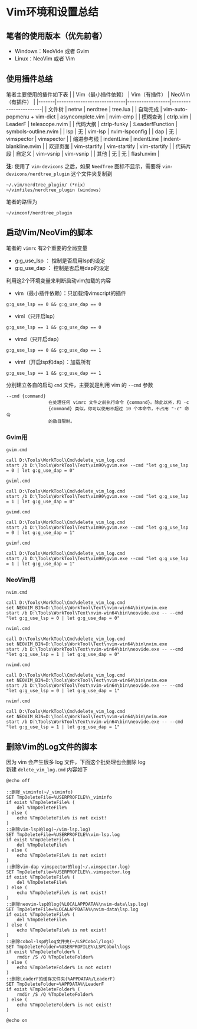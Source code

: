# Vim环境和设置总结

## 笔者的使用版本（优先前者）
- Windows：NeoVide 或者 Gvim
- Linux：NeoVim 或者 Vim

## 使用插件总结
笔者主要使用的插件如下表
|       | Vim（最小插件依赖）             |  Vim（有插件）        |  NeoVim（有插件）          |
|-------|-----------------------------|------------------|-----------------------|
| 文件树   | netrw                       | nerdtree             | tree.lua              |
| 自动完成  | vim-auto-popmenu + vim-dict | asyncomplete.vim | nvim-cmp              |
| 模糊查询  | ctrlp.vim                   | LeaderF          | telescope.nvim        |
| 代码大纲  | ctrlp-funky                 | :LeaderfFunction |  symbols-outline.nvim                  |
| lsp   |  无                          | vim-lsp          | nvim-lspconfig        |
| dap   |  无                          | vimspector       | vimspector            |
| 缩进参考线 | indentLine                  | indentLine       | indent-blankline.nvim |
| 欢迎页面  | vim-startify                | vim-startify     | vim-startify          |
| 代码片段  | 自定义                         | vim-vsnip        | vim-vsnip             |
|  其他   |  无                          |  无               | flash.nvim            |

**注:** 使用了 ``vim-devicons`` 之后，如果 ``NeedTree`` 图标不显示，需要将 ``vim-devicons/nerdtree_plugin`` 这个文件夹复制到  
```
~/.vim/nerdtree_plugin/ (*nix)
~/vimfiles/nerdtree_plugin (windows)
```
笔者的路径为  
```
~/vimconf/nerdtree_plugin
```

## 启动Vim/NeoVim的脚本
笔者的 ``vimrc`` 有2个重要的全局变量
- g:g_use_lsp ： 控制是否启用lsp的设定
- g:g_use_dap ： 控制是否启用dap的设定

利用这2个环境变量来判断启动vim加载的内容
- vim（最小插件依赖）：只加载纯vimscript的插件  
```
g:g_use_lsp == 0 && g:g_use_dap == 0
```
- viml（只开启lsp）
```
g:g_use_lsp == 1 && g:g_use_dap == 0
```
- vimd（只开启dap）
```
g:g_use_lsp == 0 && g:g_use_dap == 1
```
- vimf（开启lsp和dap）：加载所有
```
g:g_use_lsp == 1 && g:g_use_dap == 1
```

分别建立各自的启动 ``cmd`` 文件，主要就是利用 vim 的 ``--cmd`` 参数  
```
--cmd {command}
                在处理任何 vimrc 文件之前执行命令 {command}。除此以外，和 -c
                {command} 类似。你可以使用不超过 10 个本命令，不占用 "-c" 命令
                的数目限制。
```

### Gvim用
``gvim.cmd``  
```
call D:\Tools\WorkTool\Cmd\delete_vim_log.cmd
start /b D:\Tools\WorkTool\Text\vim90\gvim.exe --cmd "let g:g_use_lsp = 0 | let g:g_use_dap = 0"
```

``gviml.cmd``  
```
call D:\Tools\WorkTool\Cmd\delete_vim_log.cmd
start /b D:\Tools\WorkTool\Text\vim90\gvim.exe --cmd "let g:g_use_lsp = 1 | let g:g_use_dap = 0"
```

``gvimd.cmd``  
```
call D:\Tools\WorkTool\Cmd\delete_vim_log.cmd
start /b D:\Tools\WorkTool\Text\vim90\gvim.exe --cmd "let g:g_use_lsp = 0 | let g:g_use_dap = 1"
```

``gvimf.cmd``  
```
call D:\Tools\WorkTool\Cmd\delete_vim_log.cmd
start /b D:\Tools\WorkTool\Text\vim90\gvim.exe --cmd "let g:g_use_lsp = 1 | let g:g_use_dap = 1"
```

### NeoVim用
``nvim.cmd``  
```
call D:\Tools\WorkTool\Cmd\delete_vim_log.cmd
set NEOVIM_BIN=D:\Tools\WorkTool\Text\nvim-win64\bin\nvim.exe
start /b D:\Tools\WorkTool\Text\nvim-win64\bin\neovide.exe -- --cmd "let g:g_use_lsp = 0 | let g:g_use_dap = 0"
```

``nviml.cmd``  
```
call D:\Tools\WorkTool\Cmd\delete_vim_log.cmd
set NEOVIM_BIN=D:\Tools\WorkTool\Text\nvim-win64\bin\nvim.exe
start /b D:\Tools\WorkTool\Text\nvim-win64\bin\neovide.exe -- --cmd "let g:g_use_lsp = 1 | let g:g_use_dap = 0"
```

``nvimd.cmd``  
```
call D:\Tools\WorkTool\Cmd\delete_vim_log.cmd
set NEOVIM_BIN=D:\Tools\WorkTool\Text\nvim-win64\bin\nvim.exe
start /b D:\Tools\WorkTool\Text\nvim-win64\bin\neovide.exe -- --cmd "let g:g_use_lsp = 0 | let g:g_use_dap = 1"
```

``nvimf.cmd``  
```
call D:\Tools\WorkTool\Cmd\delete_vim_log.cmd
set NEOVIM_BIN=D:\Tools\WorkTool\Text\nvim-win64\bin\nvim.exe
start /b D:\Tools\WorkTool\Text\nvim-win64\bin\neovide.exe -- --cmd "let g:g_use_lsp = 1 | let g:g_use_dap = 1"
```


## 删除Vim的Log文件的脚本
因为 vim 会产生很多 log 文件，下面这个批处理也会删除 log  
新建 ``delete_vim_log.cmd`` 内容如下  
```
@echo off

::删除_viminfo(~/_viminfo)
SET TmpDeleteFile=%USERPROFILE%\_viminfo
if exist %TmpDeleteFile% (
    del %TmpDeleteFile%
) else (
    echo %TmpDeleteFile% is not exist!
)
::删除vim-lsp的log(~/vim-lsp.log)
SET TmpDeleteFile=%USERPROFILE%\vim-lsp.log
if exist %TmpDeleteFile% (
    del %TmpDeleteFile%
) else (
    echo %TmpDeleteFile% is not exist!
)
::删除vim-dap vimspector的log(~/.vimspector.log)
SET TmpDeleteFile=%USERPROFILE%\.vimspector.log
if exist %TmpDeleteFile% (
    del %TmpDeleteFile%
) else (
    echo %TmpDeleteFile% is not exist!
)
::删除neovim-lsp的log(%LOCALAPPDATA%\nvim-data\lsp.log)
SET TmpDeleteFile=%LOCALAPPDATA%\nvim-data\lsp.log
if exist %TmpDeleteFile% (
    del %TmpDeleteFile%
) else (
    echo %TmpDeleteFile% is not exist!
)
::删除cobol-lsp的log文件夹(~/LSPCobol/logs)
SET TmpDeleteFolder=%USERPROFILE%\LSPCobol\logs
if exist %TmpDeleteFolder% (
    rmdir /S /Q %TmpDeleteFolder%
) else (
    echo %TmpDeleteFolder% is not exist!
)
::删除LeaderF的缓存文件夹(%APPDATA%/LeaderF)
SET TmpDeleteFolder=%APPDATA%\LeaderF
if exist %TmpDeleteFolder% (
    rmdir /S /Q %TmpDeleteFolder%
) else (
    echo %TmpDeleteFolder% is not exist!
)

@echo on
```


